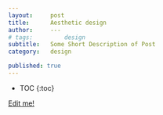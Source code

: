 ```yaml
---
layout:     post
title:      Aesthetic design
author:     ---
# tags: 		design
subtitle:  	Some Short Description of Post
category:   design

published: true
---
```

<!-- Start Writing Below in Markdown -->

<!-- Table of Contents -->

* TOC
{:toc}


[Edit me!](https://github.com/HALtheWise/eye-robot-website/tree/master/_posts)




<!-- [Link to Google](https://www.google.com) -->
<!-- ![Image embed]({{ site.baseurl }}/img/Logo_Fairy_Tail_right.png) -->
